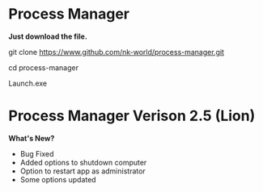 # Process Manager

**Just download the file.**

git clone https://www.github.com/nk-world/process-manager.git

cd process-manager

Launch.exe

# Process Manager Verison 2.5 (Lion)
**What's New?**
- Bug Fixed
- Added options to shutdown computer
- Option to restart app as administrator
- Some options updated
